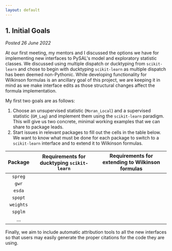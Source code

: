 ```yaml
---
layout: default
---
```


## 1. Initial Goals
*Posted 26 June 2022*

At our first meeting, my mentors and I discussed the options we have for implementing new interfaces to PySAL's model and exploratory statistic classes. We discussed using multiple dispatch or ducktyping from `scikit-learn` and chose to begin with ducktyping `scikit-learn` as multiple dispatch has been deemed non-Pythonic. While developing functionality for Wilkinson formulas is an ancillary goal of this project, we are keeping it in mind as we make interface edits as those structural changes affect the formula implementation.

My first two goals are as follows:
1. Choose an unsupervised statistic (`Moran_Local`) and a supervised statistic (`GM_Lag`) and implement them using the `scikit-learn` paradigm. This will give us two concrete, minimal working examples that we can share to package leads.
2. Start issues in relevant packages to fill out the cells in the table below. We want to know what must be done for each package to switch to a `scikit-learn` interface and to extend it to Wilkinson formulas.

| Package | Requirements for ducktyping `scikit-learn` | Requirements for extending to Wilkinson formulas |
| :-----: | ------------------------------------------ | ------------------------------------------------ |
| `spreg` | | |
| `gwr`   | | |
| `esda`  | | |
| `spopt` | | |
|`weights`| | |
| `spglm` | | |
| ...     | | |

Finally, we aim to include automatic attribution tools to all the new interfaces so that users may easily generate the proper citations for the code they are using.
